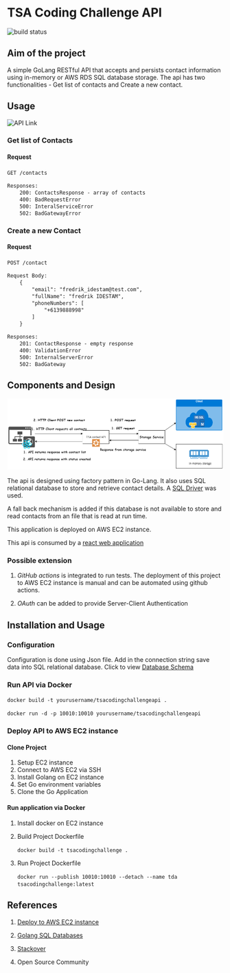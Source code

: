 # TSA Coding Challenge API

![build status](https://github.com/graciasrochelle/TSACodingChallengeAPI/workflows/Go/badge.svg?branch=master)

## Aim of the project

A simple GoLang RESTful API that accepts and persists contact information using in-memory or AWS RDS SQL database storage. The api has two functionalities - Get list of contacts and Create a new contact.

## Usage

![API Link](http://ec2-3-25-144-195.ap-southeast-2.compute.amazonaws.com:10010/api)

### Get list of Contacts

#### Request

`GET /contacts`

```
Responses:
    200: ContactsResponse - array of contacts
	400: BadRequestError
	500: InteralServiceError
	502: BadGatewayError
```

### Create a new Contact

#### Request

`POST /contact`

```
Request Body:
    {
        "email": "fredrik_idestam@test.com",
        "fullName": "fredrik IDESTAM",
        "phoneNumbers": [
            "+6139888998"
        ]
    }
```

```
Responses:
    201: ContactResponse - empty response
    400: ValidationError
    500: InternalServerError
    502: BadGateway
```

## Components and Design

![Design](/images/diagram.png)

The api is designed using factory pattern in Go-Lang. It also uses SQL relational database to store and retrieve contact details. A [SQL Driver](github.com/denisenkom/go-mssqldb) was used.

A fall back mechanism is added if this database is not available to store and read contacts from an file that is read at run time.

This application is deployed on AWS EC2 instance.

This api is consumed by a [react web application](https://github.com/graciasrochelle/TSACodingChallengeReactApp/blob/master/README.md)

### Possible extension

1. _GitHub actions_ is integrated to run tests. The deployment of this project to AWS EC2 instance is manual and can be automated using github actions.

2. _OAuth_ can be added to provide Server-Client Authentication

## Installation and Usage

### Configuration

Configuration is done using Json file. Add in the connection string save data into SQL relational database. Click to view [Database Schema](sql-schema.sql)

### Run API via Docker

`docker build -t yourusername/tsacodingchallengeapi .`

`docker run -d -p 10010:10010 yourusername/tsacodingchallengeapi`

### Deploy API to AWS EC2 instance

#### Clone Project

1. Setup EC2 instance
2. Connect to AWS EC2 via SSH
3. Install Golang on EC2 instance
4. Set Go environment variables
5. Clone the Go Application

#### Run application via Docker

1. Install docker on EC2 instance

2. Build Project Dockerfile

   `docker build -t tsacodingchallenge .`

3. Run Project Dockerfile

   `docker run --publish 10010:10010 --detach --name tda tsacodingchallenge:latest`

## References

1. [Deploy to AWS EC2 instance](https://hackernoon.com/deploying-a-go-application-on-aws-ec2-76390c09c2c5)

2. [Golang SQL Databases](https://flaviocopes.com/golang-sql-database/)

3. [Stackover](https://stackoverflow.com/)

4. Open Source Community
